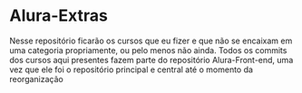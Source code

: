 # Alura-Extras
 Nesse repositório ficarão os cursos que eu fizer e que não se encaixam em uma categoria propriamente, ou pelo menos não ainda. Todos os commits dos cursos aqui presentes fazem parte do repositório Alura-Front-end, uma vez que ele foi o repositório principal e central até o momento da reorganização
